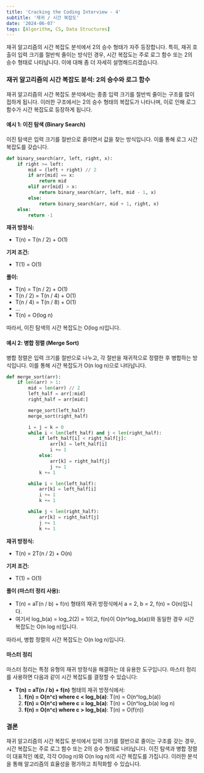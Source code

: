 ```yaml
---
title: 'Cracking the Coding Interview - 4'
subtitle: '재귀 / 시간 복잡도'
date: '2024-06-07'
tags: [Algorithm, CS, Data Structures]
---
```


재귀 알고리즘의 시간 복잡도 분석에서 2의 승수 형태가 자주 등장합니다. 특히, 재귀 호출이 입력 크기를 절반씩 줄이는 방식인 경우, 시간 복잡도는 주로 로그 함수 또는 2의 승수 형태로 나타납니다. 이에 대해 좀 더 자세히 설명해드리겠습니다.

### 재귀 알고리즘의 시간 복잡도 분석: 2의 승수와 로그 함수

재귀 알고리즘의 시간 복잡도 분석에서는 종종 입력 크기를 절반씩 줄이는 구조를 많이 접하게 됩니다. 이러한 구조에서는 2의 승수 형태의 복잡도가 나타나며, 이로 인해 로그 함수가 시간 복잡도로 등장하게 됩니다.

#### 예시 1: 이진 탐색 (Binary Search)

이진 탐색은 입력 크기를 절반으로 줄이면서 값을 찾는 방식입니다. 이를 통해 로그 시간 복잡도를 갖습니다.

```python
def binary_search(arr, left, right, x):
    if right >= left:
        mid = (left + right) // 2
        if arr[mid] == x:
            return mid
        elif arr[mid] > x:
            return binary_search(arr, left, mid - 1, x)
        else:
            return binary_search(arr, mid + 1, right, x)
    else:
        return -1
```

**재귀 방정식:**

- T(n) = T(n / 2) + O(1)

**기저 조건:**

- T(1) = O(1)

**풀이:**

- T(n) = T(n / 2) + O(1)
- T(n / 2) = T(n / 4) + O(1)
- T(n / 4) = T(n / 8) + O(1)
- ...
- T(n) = O(log n)

따라서, 이진 탐색의 시간 복잡도는 O(log n)입니다.

#### 예시 2: 병합 정렬 (Merge Sort)

병합 정렬은 입력 크기를 절반으로 나누고, 각 절반을 재귀적으로 정렬한 후 병합하는 방식입니다. 이를 통해 시간 복잡도가 O(n log n)으로 나타납니다.

```python
def merge_sort(arr):
    if len(arr) > 1:
        mid = len(arr) // 2
        left_half = arr[:mid]
        right_half = arr[mid:]

        merge_sort(left_half)
        merge_sort(right_half)

        i = j = k = 0
        while i < len(left_half) and j < len(right_half):
            if left_half[i] < right_half[j]:
                arr[k] = left_half[i]
                i += 1
            else:
                arr[k] = right_half[j]
                j += 1
            k += 1

        while i < len(left_half):
            arr[k] = left_half[i]
            i += 1
            k += 1

        while j < len(right_half):
            arr[k] = right_half[j]
            j += 1
            k += 1
```

**재귀 방정식:**

- T(n) = 2T(n / 2) + O(n)

**기저 조건:**

- T(1) = O(1)

**풀이 (마스터 정리 사용):**

- T(n) = aT(n / b) + f(n) 형태의 재귀 방정식에서 a = 2, b = 2, f(n) = O(n)입니다.
- 여기서 log_b(a) = log_2(2) = 1이고, f(n)이 O(n^log_b(a))와 동일한 경우 시간 복잡도는 O(n log n)입니다.

따라서, 병합 정렬의 시간 복잡도는 O(n log n)입니다.

#### 마스터 정리

마스터 정리는 특정 유형의 재귀 방정식을 해결하는 데 유용한 도구입니다. 마스터 정리를 사용하면 다음과 같이 시간 복잡도를 결정할 수 있습니다:

- **T(n) = aT(n / b) + f(n)** 형태의 재귀 방정식에서:
  1. **f(n) = O(n^c) where c < log_b(a)**: T(n) = O(n^log_b(a))
  2. **f(n) = O(n^c) where c = log_b(a)**: T(n) = O(n^log_b(a) log n)
  3. **f(n) = O(n^c) where c > log_b(a)**: T(n) = O(f(n))

### 결론

재귀 알고리즘의 시간 복잡도 분석에서 입력 크기를 절반으로 줄이는 구조를 갖는 경우, 시간 복잡도는 주로 로그 함수 또는 2의 승수 형태로 나타납니다. 이진 탐색과 병합 정렬이 대표적인 예로, 각각 O(log n)와 O(n log n)의 시간 복잡도를 가집니다. 이러한 분석을 통해 알고리즘의 효율성을 평가하고 최적화할 수 있습니다.
